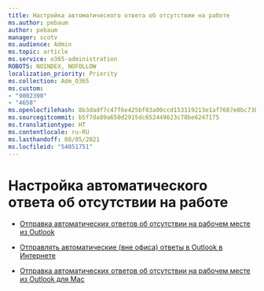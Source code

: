 ```yaml
---
title: Настройка автоматического ответа об отсутствии на работе
ms.author: pebaum
author: pebaum
manager: scotv
ms.audience: Admin
ms.topic: article
ms.service: o365-administration
ROBOTS: NOINDEX, NOFOLLOW
localization_priority: Priority
ms.collection: Adm_O365
ms.custom:
- "9002390"
- "4658"
ms.openlocfilehash: 8b3dadf7c47f6e425bf83a00ccd153119213e1af7687e0bc73b35384ec9a7ae2
ms.sourcegitcommit: b5f7da89a650d2915dc652449623c78be6247175
ms.translationtype: HT
ms.contentlocale: ru-RU
ms.lasthandoff: 08/05/2021
ms.locfileid: "54051751"
---
```

# <a name="setting-up-out-of-office-automatic-replies"></a>Настройка автоматического ответа об отсутствии на работе

- [Отправка автоматических ответов об отсутствии на рабочем месте из Outlook](https://support.office.com/article/9742f476-5348-4f9f-997f-5e208513bd67)

- [Отправлять автоматические (вне офиса) ответы в Outlook в Интернете](https://support.office.com/article/0c193ab0-b9e1-4058-84be-a5b014242290)

- [Отправка автоматических ответов об отсутствии на рабочем месте из Outlook для Mac](https://support.office.com/article/4e07ab75-beda-4f9e-bcdc-44471ebacdee)
